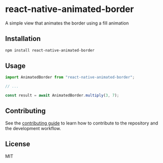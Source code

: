 # react-native-animated-border
A simple view that animates the border using a fill animation
## Installation

```sh
npm install react-native-animated-border
```

## Usage

```js
import AnimatedBorder from "react-native-animated-border";

// ...

const result = await AnimatedBorder.multiply(3, 7);
```

## Contributing

See the [contributing guide](CONTRIBUTING.md) to learn how to contribute to the repository and the development workflow.

## License

MIT
